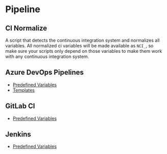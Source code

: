 # Pipeline

## CI Normalize

A script that detects the continuous integration system and normalizes all variables.
All normalized ci variables will be made available as `NCI_`, so make sure your scripts only depend on those variables to make them work with any continuous integration system.

## Azure DevOps Pipelines

- [Predefined Variables](https://docs.microsoft.com/en-us/azure/devops/pipelines/build/variables?view=azure-devops&tabs=yaml#agent-variables)
- [Templates](https://github.com/microsoft/azure-pipelines-yaml/tree/master/templates)

## GitLab CI

- [Predefined Variables](https://docs.gitlab.com/ee/ci/variables/predefined_variables.html)

## Jenkins

- [Predefined Variables](https://wiki.jenkins.io/display/JENKINS/Building+a+software+project)

